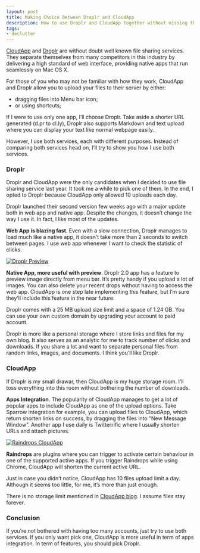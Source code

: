 ```yaml
---
layout: post
title: Making Choice Between Droplr and CloudApp
description: How to use Droplr and CloudApp together without missing the benefits of both services.
tags:
- declutter
---
```

[CloudApp][1] and [Droplr][2] are without doubt well known file sharing services. They separate themselves from many competitors in this industry by delivering a high standard of web interface, providing native apps that run seamlessly on Mac OS X.

For those of you who may not be familiar with how they work, CloudApp and Droplr allow you to upload your files to their server by either:

- dragging files into Menu bar icon;
- or using shortcuts;

If I were to use only one app, I’ll choose Droplr. Take aside a shorter URL generated (d.pr to cl.ly), Droplr also supports Markdown and text upload where you can display your text like normal webpage easily.

However, I use both services, each with different purposes. Instead of comparing both services head on, I’ll try to show you how I use both services.

### Droplr

Droplr and CloudApp were the only candidates when I decided to use file sharing service last year. It took me a while to pick one of them. In the end, I opted to Droplr because CloudApp only allowed 10 uploads each day.

Droplr launched their second version few weeks ago with a major update both in web app and native app. Despite the changes, it doesn’t change the way I use it. In fact, I like most of the updates.

**Web App is blazing fast**. Even with a slow connection, Droplr manages to load much like a native app, it doesn’t take more than 2 seconds to switch between pages. I use web app whenever I want to check the statistic of clicks.

[ ![Droplr Preview][img1] ](http://images.sayzlim.net/2011/12/compare_droplr.jpg "Droplr Preview")

[img1]: http://images.sayzlim.net/2011/12/compare_droplr.jpg "Droplr Preview"

**Native App, more useful with preview**. Droplr 2.0 app has a feature to preview image directly from menu bar. It’s pretty handy if you upload a lot of images. You can also delete your recent drops without having to access the web app. CloudApp is one step late implementing this feature, but I’m sure they’ll include this feature in the near future.

Droplr comes with a 25&#160;MB upload size limit and a space of 1.24&#160;GB. You can use your own custom domain by upgrading your account to paid account.

Droplr is more like a personal storage where I store links and files for my own blog. It also serves as an analytic for me to track number of clicks and downloads. If you share a lot and want to separate personal files from random links, images, and documents. I think you’ll like Droplr.

### CloudApp

If Droplr is my small drawar, then CloudApp is my huge storage room. I’ll toss everything into this room without bothering the number of downloads.

**Apps Integration**. The popularity of CloudApp manages to get a lot of popular apps to include CloudApp as one of the upload options. Take Sparrow integration for example, you can upload files to CloudApp, which return shorten links on success, by dragging the files into “New Message Window”. Another app I use daily is Twitterrific where I usually shorten URLs and attach pictures.

[ ![Raindrops CloudApp][img2] ](http://images.sayzlim.net/2011/12/compare_cloudapp.jpg "Raindrops CloudApp")

[img2]: http://images.sayzlim.net/2011/12/compare_cloudapp.jpg "Raindrops CloudApp"

**Raindrops** are plugins where you can trigger to activate certain behaviour in one of the supported active apps. If you trigger Raindrops while using Chrome, CloudApp will shorten the current active URL.

Just in case you didn’t notice, CloudApp has 10 files upload limit a day. Although it seems too little, for me, it’s more than just enough.

There is no storage limit mentioned in [CloudApp blog][3]. I assume files stay forever.

### Conclusion

If you’re not bothered with having too many accounts, just try to use both services. If you only want pick one, CloudApp is more useful in term of apps integration. In term of features, you should pick Droplr.

[1]: http://getcloudapp.com/ "CloudApp"
[2]: https://droplr.com/ "Droplr • Hello"
[3]: http://blog.getcloudapp.com/the-next-level "CloudApp - The Next Level - CloudApp - Blog"

